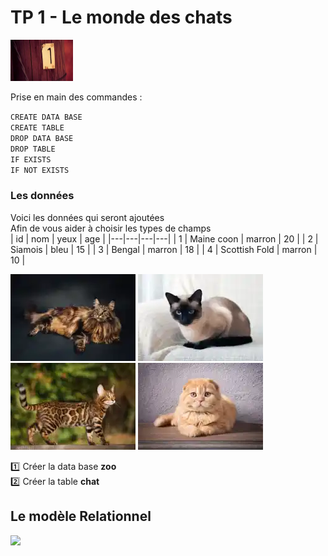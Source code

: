 # TP 1 - Le monde des chats
<img src="../img/number/one.webp" width="100">
  
Prise en main des commandes : 
   
 <code>CREATE DATA BASE</code>  
 <code>CREATE TABLE</code>  
 <code>DROP DATA BASE</code>  
 <code>DROP TABLE</code>  
 <code>IF EXISTS</code>  
 <code>IF NOT EXISTS</code>  

### Les données
Voici les données qui seront ajoutées  
Afin de vous aider  à choisir les types de champs  
| id | nom | yeux | age |
|---|---|---|---|
| 1 | Maine coon | marron | 20 |
| 2 | Siamois | bleu | 15 |
| 3 | Bengal | marron | 18 |
| 4 | Scottish Fold | marron | 10 |

![maincoon](/img/tp1/maincoon.webp)
![siamois](/img/tp1/siamois.webp)
![bengal](/img/tp1/bengal.webp)
![scottish](/img/tp1/scottish.webp)

:one: Créer la data base **zoo**  
:two: Créer la table **chat**  

## Le modèle Relationnel
<img src="../img/db-svg/01-chat.svg" width="300">


